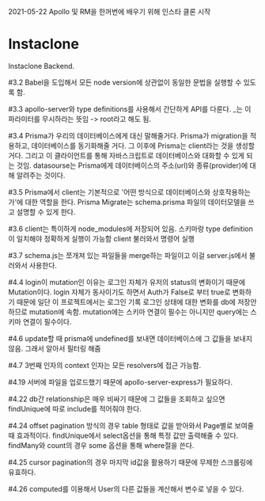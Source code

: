 2021-05-22 
Apollo 및 RM을 한꺼번에 배우기 위해 인스타 클론 시작 

# Instaclone 

Instaclone Backend. 

#3.2 Babel을 도입해서 모든 node version에 상관없이 동일한 문법을 실행할 수 있도록 함. 

#3.3 apollo-server와 type definitions를 사용해서 간단하게 API를 다룬다. 
     _는 이 파라미터를 무시하라는 뜻임 -> root라고 해도 됨. 

#3.4 Prisma가 우리의 데이터베이스에게 대신 말해줄거다. 
     Prisma가 migration을 적용하고, 데이터베이스를 동기화해줄 거다. 그 이후에 Prisma는 client라는 것을 생성할 거다. 
     그리고 이 클라이언트를 통해 자바스크립트로 데이터베이스와 대화할 수 있게 되는 것임. 
     datasourse는 Prisma에게 데이터베이스의 주소(url)와 종류(provider)에 대해 알려주는 것이다. 

#3.5 Prisma에서 client는 기본적으로 '어떤 방식으로 데이터베이스와 상호작용하는가'에 대한 역할을 한다. 
     Prisma Migrate는 schema.prisma 파일의 데이터모델을 쓰고 설명할 수 있게 한다. 

#3.6 client는 특이하게 node_modules에 저장되어 있음. 
     스키마랑 type definition이 일치해야 정확하게 실행이 가능함
     client 불러와서 명령어 실행 

#3.7 schema.js는 쪼개져 있는 파일들을 merge하는 파일이고 이걸 server.js에서 불러와서 사용한다. 

#4.4 login이 mutation인 이유는 로그인 자체가 유저의 status의 변화이기 때문에 Mutation이다. 
     login 자체가 동사이기도 하면서 Auth가 False로 부터 true로 변화하기 때문에 
     일단 이 프로젝트에서는 로그인 기록 로그인 상태에 대한 변화를 db에 저장안하므로 
     mutation에 속함. 
     mutation에는 스키마 연결이 필수는 아니지만
     query에는 스키마 연결이 필수이다. 

#4.6 update할 때 prisma에 undefined를 보내면 데이터베이스에 그 값들을 보내지 않음. 
     그래서 알아서 필터링 해줌

#4.7 3번째 인자의 context 인자는 모든 resolvers에 접근 가능함. 

#4.19 서버에 파일을 업로드했기 때문에 apollo-server-express가 필요하다. 

#4.22 db간 relationship은 매우 비싸기 때문에 그 값들을 조회하고 싶으면 findUnique에 따로 include를 적어줘야 한다. 

#4.24 offset pagination 방식의 경우 table 형태로 값을 받아와서 Page별로 보여줄 때 효과적이다.
      findUnique에서 select옵션을 통해 특정 값만 출력해줄 수 있다.
      findMany와 count의 경우 some 옵션을 통해 where절을 쓴다. 

#4.25 cursor pagination의 경우 마지막 id값을 활용하기 때문에 무제한 스크롤링에 유효하다. 

#4.26 computed를 이용해서 User의 다른 값들을 계산해서 변수로 넣을 수 있다. 

